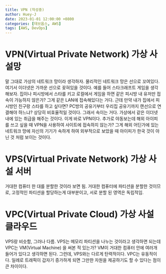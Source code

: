 ```yaml
---
title: VPN (작성중)
author: Huey-J
date: 2023-01-01 12:00:00 +0800
categories: [데브옵스, AWS]
tags: [AWS, DevOps]
---
```



# VPN(Virtual Private Network) 가상 사설망

말 그대로 가상의 네트워크 망이라 생각하자.
물리적인 네트워크 망은 선으로 꼬여있다. 여기서 이더넷은 가까운 선으로 꽂혀있을 것이다.
예를 들어 스타크래프트 게임을 생각해보자. 집이나 피시방에서 스타를 키고 로컬에서 게임을 하면 같은 피시방 내 유저만 접속이 가능하지 않은가? 그게 같은 LAN에 접속해있다는 거다.
근데 만약 내가 집에서 피시방인 친구랑 스타를 하고 싶다면? PC방의 공유기부터 우리집 공유기까지 랜선으로 연결해야 하느냐?
상당히 비효율적일 것이다. 그래서 속이는 거다. 가상에서 같은 이더넷 내에 있는 취급을 해주는 것이다. 이게 바로 VPN이다.
추가로 야동보는데 해외 아이피를 쓰고 싶을 때 VPN을 사용하여 사이트에 접속하지 않는가? 그게 해외 어딘가에 있는 네트워크 망에 자신의 기기가 속하게 하여 외부적으로 보았을 때 아이피가 한국 것이 아닌 것 처럼 보이는 것이다.

# VPS(Virtual Private Network) 가상 사설 서버

거대한 컴퓨터 한 대를 분할한 것이라 보면 됨.
거대한 컴퓨터에 파티션을 분할한 것이므로, 고정적인 파티션을 할당하는게 대부분이고, 서로 분할 된 영역은 독립적임.

# VPC(Virtual Private Cloud) 가상 사설 클라우드

VPS랑 비슷함, 그러나 다름. VPS는 메모리 파티션을 나누는 것이라고 생각하면 되는데 VPC는 VM(Virtual Machine) 을 써본 적 있는가? VM이 거대한 컴퓨터 안에 여러개 들어가 있다고 생각하면 된다. 그런데, VPS와는 다르게 탄력적이다. VPC는 유동적이다. 일례로 트래픽이 갑자기 증가하게 되면 그만한 자원을 제공하기도 할 수 있다는 점이 큰 차이이다.
